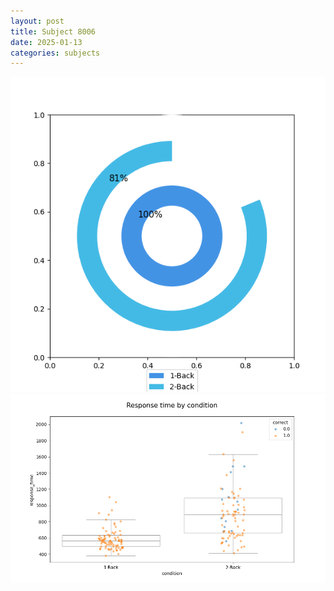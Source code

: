 ```yaml
---
layout: post
title: Subject 8006
date: 2025-01-13
categories: subjects
---
```


![](data/8006/run-19/8006_accuracy_by_condition.png)
![](data/8006/run-19/8006_response_time_by_condition.png)
